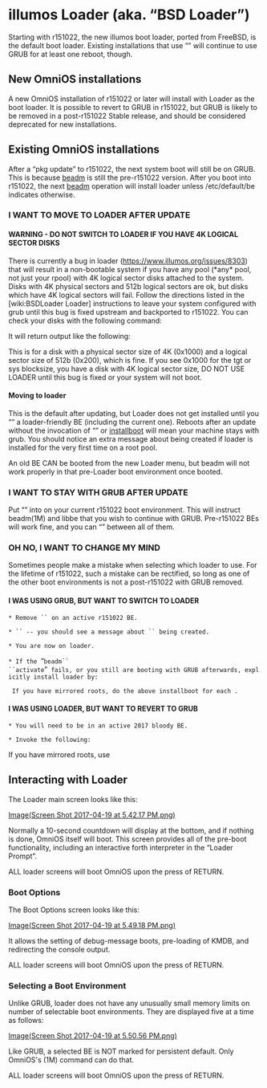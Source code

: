 illumos Loader (aka. “BSD Loader”)
==================================

Starting with r151022, the new illumos boot loader, ported from FreeBSD,
is the default boot loader. Existing installations that use “” will
continue to use GRUB for at least one reboot, though.

New OmniOS installations
------------------------

A new OmniOS installation of r151022 or later will install with Loader
as the boot loader. It is possible to revert to GRUB in r151022, but
GRUB is likely to be removed in a post-r151022 Stable release, and
should be considered deprecated for new installations.

Existing OmniOS installations
-----------------------------

After a “pkg update” to r151022, the next system boot will still be on
GRUB. This is because [beadm](http://illumos.org/man/1m/beadm) is still
the pre-r151022 version. After you boot into r151022, the next
[beadm](http://illumos.org/man/1m/beadm) operation will install loader
unless /etc/default/be indicates otherwise.

### I WANT TO MOVE TO LOADER AFTER UPDATE

#### WARNING - DO NOT SWITCH TO LOADER IF YOU HAVE 4K LOGICAL SECTOR DISKS

There is currently a bug in loader (https://www.illumos.org/issues/8303)
that will result in a non-bootable system if you have any pool (\*any\*
pool, not just your rpool) with 4K logical sector disks attached to the
system. Disks with 4K physical sectors and 512b logical sectors are ok,
but disks which have 4K logical sectors will fail. Follow the directions
listed in the \[wiki:BSDLoader Loader\] instructions to leave your
system configured with grub until this bug is fixed upstream and
backported to r151022. You can check your disks with the following
command:

It will return output like the following:

This is for a disk with a physical sector size of 4K (0x1000) and a
logical sector size of 512b (0x200), which is fine. If you see 0x1000
for the tgt or sys blocksize, you have a disk with 4K logical sector
size, DO NOT USE LOADER until this bug is fixed or your system will not
boot.

#### Moving to loader

This is the default after updating, but Loader does not get installed
until you “” a loader-friendly BE (including the current one). Reboots
after an update without the invocation of “” or
[installboot](http://illumos.org/man/1m/installboot) will mean your
machine stays with grub. You should notice an extra message about being
created if loader is installed for the very first time on a root pool.

An old BE CAN be booted from the new Loader menu, but beadm will not
work properly in that pre-Loader boot environment once booted.

### I WANT TO STAY WITH GRUB AFTER UPDATE

Put “” into on your current r151022 boot environment. This will instruct
beadm(1M) and libbe that you wish to continue with GRUB. Pre-r151022 BEs
will work fine, and you can “” between all of them.

### OH NO, I WANT TO CHANGE MY MIND

Sometimes people make a mistake when selecting which loader to use. For
the lifetime of r151022, such a mistake can be rectified, so long as one
of the other boot environments is not a post-r151022 with GRUB removed.

#### I WAS USING GRUB, BUT WANT TO SWITCH TO LOADER

`* Remove `` on an active r151022 BE.`

`* `` -- you should see a message about `` being created.`

`* You are now on loader.`

`* If the `“`beadm`` ``activate`”` fails, or you still are booting with GRUB afterwards, explicitly install loader by:`

` If you have mirrored roots, do the above installboot for each `<rpool-drive>`.`

#### I WAS USING LOADER, BUT WANT TO REVERT TO GRUB

`* You will need to be in an active 2017 bloody BE.`

`* Invoke the following:`

If you have mirrored roots, use

Interacting with Loader
-----------------------

The Loader main screen looks like this:

[Image(Screen Shot 2017-04-19 at 5.42.17
PM.png)](Image(Screen_Shot_2017-04-19_at_5.42.17_PM.png) "wikilink")

Normally a 10-second countdown will display at the bottom, and if
nothing is done, OmniOS itself will boot. This screen provides all of
the pre-boot functionality, including an interactive forth interpreter
in the “Loader Prompt”.

ALL loader screens will boot OmniOS upon the press of RETURN.

### Boot Options

The Boot Options screen looks like this:

[Image(Screen Shot 2017-04-19 at 5.49.18
PM.png)](Image(Screen_Shot_2017-04-19_at_5.49.18_PM.png) "wikilink")

It allows the setting of debug-message boots, pre-loading of KMDB, and
redirecting the console output.

ALL loader screens will boot OmniOS upon the press of RETURN.

### Selecting a Boot Environment

Unlike GRUB, loader does not have any unusually small memory limits on
number of selectable boot environments. They are displayed five at a
time as follows:

[Image(Screen Shot 2017-04-19 at 5.50.56
PM.png)](Image(Screen_Shot_2017-04-19_at_5.50.56_PM.png) "wikilink")

Like GRUB, a selected BE is NOT marked for persistent default. Only
OmniOS's (1M) command can do that.

ALL loader screens will boot OmniOS upon the press of RETURN.
